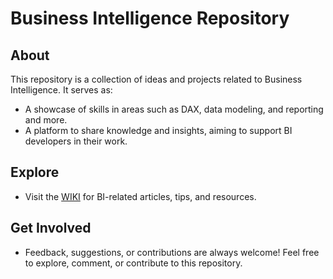 # Business Intelligence Repository

## About
This repository is a collection of ideas and projects related to Business Intelligence. It serves as:
- A showcase of skills in areas such as DAX, data modeling, and reporting and more.
- A platform to share knowledge and insights, aiming to support BI developers in their work.

## Explore
- Visit the [WIKI](https://github.com/fulopattilak/ms_power_bi/wiki) for BI-related articles, tips, and resources.

## Get Involved
- Feedback, suggestions, or contributions are always welcome! Feel free to explore, comment, or contribute to this repository.
